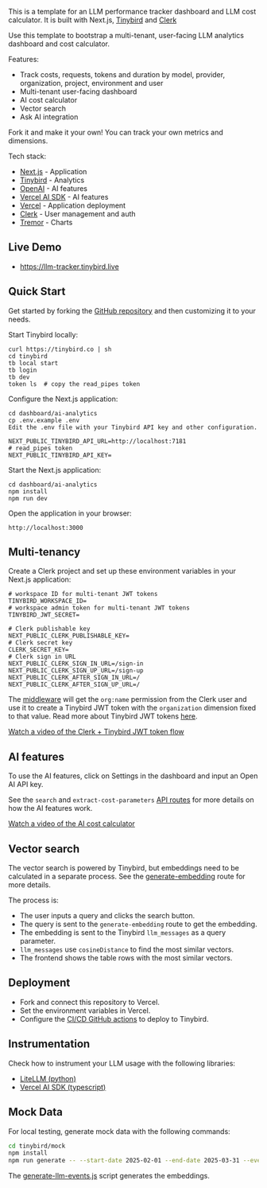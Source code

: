 This is a template for an LLM performance tracker dashboard and LLM cost calculator. It is built with Next.js, [Tinybird](https://tinybird.co) and [Clerk](https://clerk.com)

Use this template to bootstrap a multi-tenant, user-facing LLM analytics dashboard and cost calculator.

Features:

- Track costs, requests, tokens and duration by model, provider, organization, project, environment and user
- Multi-tenant user-facing dashboard
- AI cost calculator
- Vector search
- Ask AI integration

Fork it and make it your own! You can track your own metrics and dimensions.

Tech stack:

- [Next.js](https://nextjs.org/) - Application
- [Tinybird](https://tinybird.co) - Analytics
- [OpenAI](https://openai.com/) - AI features
- [Vercel AI SDK](https://sdk.vercel.ai/docs/introduction) - AI features
- [Vercel](https://sdk.vercel.ai/docs/introduction) - Application deployment
- [Clerk](https://clerk.com/) - User management and auth
- [Tremor](https://tremor.so/) - Charts

## Live Demo

- https://llm-tracker.tinybird.live

## Quick Start

Get started by forking the [GitHub repository](https://github.com/tinybirdco/llm-performance-tracker) and then customizing it to your needs.

Start Tinybird locally:

```
curl https://tinybird.co | sh
cd tinybird
tb local start
tb login
tb dev
token ls  # copy the read_pipes token
```

Configure the Next.js application:

```
cd dashboard/ai-analytics
cp .env.example .env
Edit the .env file with your Tinybird API key and other configuration.
```

```
NEXT_PUBLIC_TINYBIRD_API_URL=http://localhost:7181
# read_pipes token
NEXT_PUBLIC_TINYBIRD_API_KEY=
```

Start the Next.js application:

```
cd dashboard/ai-analytics
npm install
npm run dev
```

Open the application in your browser:

```
http://localhost:3000
```

## Multi-tenancy

Create a Clerk project and set up these environment variables in your Next.js application:

```
# workspace ID for multi-tenant JWT tokens
TINYBIRD_WORKSPACE_ID=
# workspace admin token for multi-tenant JWT tokens
TINYBIRD_JWT_SECRET=

# Clerk publishable key
NEXT_PUBLIC_CLERK_PUBLISHABLE_KEY=
# Clerk secret key
CLERK_SECRET_KEY=
# Clerk sign in URL
NEXT_PUBLIC_CLERK_SIGN_IN_URL=/sign-in
NEXT_PUBLIC_CLERK_SIGN_UP_URL=/sign-up
NEXT_PUBLIC_CLERK_AFTER_SIGN_IN_URL=/
NEXT_PUBLIC_CLERK_AFTER_SIGN_UP_URL=/
```

The [middleware](https://github.com/tinybirdco/llm-performance-tracker/blob/main/dashboard/ai-analytics/src/middleware.ts) will get the `org:name` permission from the Clerk user and use it to create a Tinybird JWT token with the `organization` dimension fixed to that value. Read more about Tinybird JWT tokens [here](https://www.tinybird.co/docs/forward/get-started/authentication#json-web-tokens-jwts).

[Watch a video of the Clerk + Tinybird JWT token flow](./assets/clerk-tinybird-jwt.mp4)

## AI features

To use the AI features, click on Settings in the dashboard and input an Open AI API key.

See the `search` and `extract-cost-parameters` [API routes](https://github.com/tinybirdco/llm-performance-tracker/tree/main/dashboard/ai-analytics/src/app/api) for more details on how the AI features work.

[Watch a video of the AI cost calculator](./assets/ai-cost-calculator.mp4)

## Vector search

The vector search is powered by Tinybird, but embeddings need to be calculated in a separate process. See the [generate-embedding](https://github.com/tinybirdco/llm-performance-tracker/blob/main/dashboard/ai-analytics/src/app/api/generate-embedding/route.ts) route for more details.

The process is:

- The user inputs a query and clicks the search button.
- The query is sent to the `generate-embedding` route to get the embedding.
- The embedding is sent to the Tinybird `llm_messages` as a query parameter.
- `llm_messages` use `cosineDistance` to find the most similar vectors.
- The frontend shows the table rows with the most similar vectors.

## Deployment

- Fork and connect this repository to Vercel.
- Set the environment variables in Vercel.
- Configure the [CI/CD GitHub actions](https://github.com/tinybirdco/llm-performance-tracker/tree/main/.github/workflows) to deploy to Tinybird.

## Instrumentation

Check how to instrument your LLM usage with the following libraries:

- [LiteLLM (python)](https://www.tinybird.co/docs/get-data-in/guides/ingest-litellm)
- [Vercel AI SDK (typescript)](https://www.tinybird.co/docs/get-data-in/guides/ingest-vercel-ai-sdk)

## Mock Data

For local testing, generate mock data with the following commands:

```sh
cd tinybird/mock
npm install
npm run generate -- --start-date 2025-02-01 --end-date 2025-03-31 --events-per-day 100 --output ../fixtures/llm_events.ndjson
```

The [generate-llm-events.js](https://github.com/tinybirdco/llm-performance-tracker/blob/main/tinybird/mock/generate-llm-events.js) script generates the embeddings.
